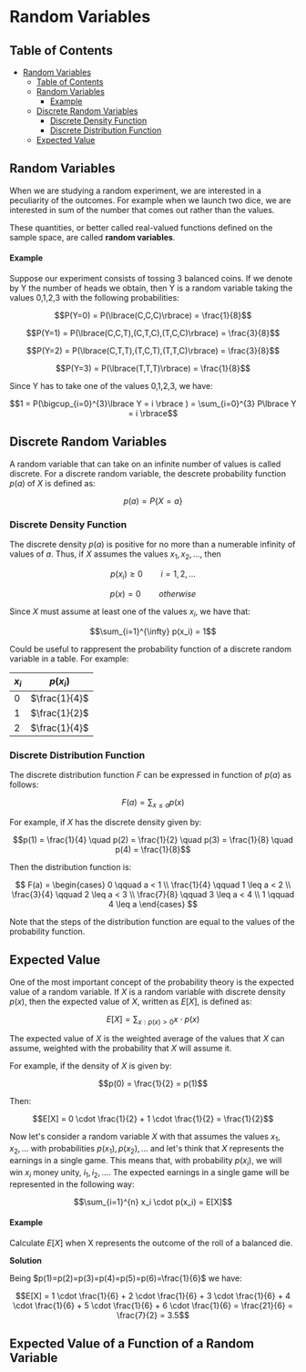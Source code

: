 # Random Variables

## Table of Contents

- [Random Variables](#random-variables)
  - [Table of Contents](#table-of-contents)
  - [Random Variables](#random-variables-1)
      - [Example](#example)
  - [Discrete Random Variables](#discrete-random-variables)
    - [Discrete Density Function](#discrete-density-function)
    - [Discrete Distribution Function](#discrete-distribution-function)
  - [Expected Value](#expected-value)
  
## Random Variables
 
When we are studying a random experiment, we are interested in a peculiarity of the outcomes. For example when we launch two dice, we are interested in sum of the number that comes out rather than the values.

These quantities, or better called real-valued functions defined on the sample space, are called **random variables**. 

#### Example

Suppose our experiment consists of tossing 3 balanced coins. If we denote by Y the number of heads we obtain, then Y is a random variable taking the values 0,1,2,3 with the following probabilities:

$$P(Y=0) = P(\lbrace(C,C,C)\rbrace) = \frac{1}{8}$$

$$P(Y=1) = P(\lbrace(C,C,T),(C,T,C),(T,C,C)\rbrace) = \frac{3}{8}$$

$$P(Y=2) = P(\lbrace(C,T,T),(T,C,T),(T,T,C)\rbrace) = \frac{3}{8}$$

$$P(Y=3) = P(\lbrace(T,T,T)\rbrace) = \frac{1}{8}$$

Since Y has to take one of the values 0,1,2,3, we have:

$$1 = P(\bigcup_{i=0}^{3}\lbrace Y = i \rbrace ) = \sum_{i=0}^{3} P\lbrace Y = i \rbrace$$

## Discrete Random Variables

A random variable that can take on an infinite number of values is called discrete. For a discrete random variable, the descrete probability function $p(a)$ of $X$ is defined as:

$$p(a) = P\lbrace X = a \rbrace$$

### Discrete Density Function

The discrete density $p(a)$ is positive for no more than a numerable infinity of values of $a$. Thus, if $X$ assumes the values $x_1,x_2,...$, then

$$p(x_i) \geq 0 \qquad i = 1,2,...$$

$$p(x) = 0 \qquad otherwise$$

Since $X$ must assume at least one of the values $x_i$, we have that:

$$\sum_{i=1}^{\infty} p(x_i) = 1$$

Could be useful to rappresent the probability function of a discrete random variable in a table. For example:

| $x_i$ | $p(x_i)$ |
|-------|----------|
| 0     | $\frac{1}{4}$      |
| 1     | $\frac{1}{2}$      |
| 2     | $\frac{1}{4}$      |

### Discrete Distribution Function

The discrete distribution function $F$ can be expressed in function of $p(a)$ as follows:

$$F(a) = \sum_{x \leq a} p(x)$$

For example, if $X$ has the discrete density given by:

$$p(1) = \frac{1}{4} \quad p(2) = \frac{1}{2} \quad p(3) = \frac{1}{8} \quad p(4) = \frac{1}{8}$$

Then the distribution function is:

$$
F(a) =
\begin{cases}
    0 \qquad a < 1 \\
    \frac{1}{4} \qquad 1 \leq a < 2 \\
    \frac{3}{4} \qquad 2 \leq a < 3 \\
    \frac{7}{8} \qquad 3 \leq a < 4 \\
    1 \qquad 4 \leq a
\end{cases}
$$

Note that the steps of the distribution function are equal to the values of the probability function.

## Expected Value

One of the most important concept of the probability theory is the expected value of a random variable. If $X$ is a random variable with discrete density $p(x)$, then the expected value of $X$, written as $E[X]$, is defined as:

$$E[X] = \sum_{x:p(x)>0} x \cdot p(x)$$

The expected value of $X$ is the weighted average of the values that $X$ can assume, weighted with the probability that $X$ will assume it.

For example, if the density of $X$ is given by:

$$p(0) = \frac{1}{2} = p(1)$$

Then:

$$E[X] = 0 \cdot \frac{1}{2} + 1 \cdot \frac{1}{2} = \frac{1}{2}$$

Now let's consider a random variable $X$ with that assumes the values $x_1,x_2,...$ with probabilities $p(x_1),p(x_2),...$ and let's think that $X$ represents the earnings in a single game. This means that, with probability $p(x_i)$, we will win $x_i$ money unity, $i_1,i_2,...$.
The expected earnings in a single game will be represented in the following way:

$$\sum_{i=1}^{n} x_i \cdot p(x_i) = E[X]$$

#### Example

Calculate $E[X]$ when X represents the outcome of the roll of a balanced die.

**Solution**

Being $p(1)=p(2)=p(3)=p(4)=p(5)=p(6)=\frac{1}{6}$ we have:

$$E[X] = 1 \cdot \frac{1}{6} + 2 \cdot \frac{1}{6} + 3 \cdot \frac{1}{6} + 4 \cdot \frac{1}{6} + 5 \cdot \frac{1}{6} + 6 \cdot \frac{1}{6} = \frac{21}{6} = \frac{7}{2} = 3.5$$

## Expected Value of a Function of a Random Variable

